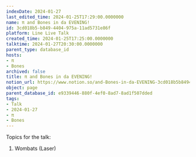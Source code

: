 ```yaml
---
indexDate: 2024-01-27
last_edited_time: 2024-01-25T17:29:00.0000000
name: π and Bones in da EVENING!
id: 3cd018b5-b849-4404-975a-11ad5731e86f
platform: Line Live Talk
created_time: 2024-01-25T17:25:00.0000000
talktime: 2024-01-27T20:30:00.0000000
parent_type: database_id
hosts:
- π
- Bones
archived: false
title: π and Bones in da EVENING!
notion_url: https://www.notion.so/and-Bones-in-da-EVENING-3cd018b5b8494404975a11ad5731e86f
object: page
parent_database_id: e9339446-880f-4ef0-8ad7-8ad1f507dded
tags:
- Talk
- 2024-01-27
- π
- Bones
---
```


Topics for the talk:
1. Wombats (Laser)

























